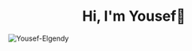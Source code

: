 
<h1 align="center">Hi, I'm Yousef👋</h1>
<p align="left"> <img src="https://komarev.com/ghpvc/?username=Yousef-Elgendy&label=Profile%20views&color=0e75b6&style=flat" alt="Yousef-Elgendy" /> </p>
